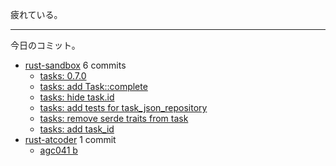 疲れている。

---

今日のコミット。

- [rust-sandbox](https://github.com/bouzuya/rust-sandbox) 6 commits
  - [tasks: 0.7.0](https://github.com/bouzuya/rust-sandbox/commit/6d64483da5efcaf670147d34f7b1810af43c9d05)
  - [tasks: add Task::complete](https://github.com/bouzuya/rust-sandbox/commit/1958477ed342b87d64ea9ad37dd4834b6d631013)
  - [tasks: hide task.id](https://github.com/bouzuya/rust-sandbox/commit/b083053c8049500936779e4afa887a0c5cd04065)
  - [tasks: add tests for task_json_repository](https://github.com/bouzuya/rust-sandbox/commit/30060a5d3165544f6393801f7d69c4d7494cd9a7)
  - [tasks: remove serde traits from task](https://github.com/bouzuya/rust-sandbox/commit/73ef40310acff1a13e76e1a5ec6e80d6f8125840)
  - [tasks: add task_id](https://github.com/bouzuya/rust-sandbox/commit/37fdb0ad23380c24018029914c9274de8a449d2c)
- [rust-atcoder](https://github.com/bouzuya/rust-atcoder) 1 commit
  - [agc041 b](https://github.com/bouzuya/rust-atcoder/commit/08f5af5a081d34abf01df0a889c12081a07812c9)

